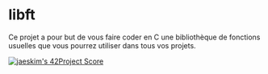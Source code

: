 # libft
Ce projet a pour but de vous faire coder en C une bibliothèque de fonctions usuelles que vous pourrez utiliser dans tous vos projets.

[![jaeskim's 42Project Score](https://badge42.herokuapp.com/api/project/tvogel/Libft)](https://github.com/JaeSeoKim/badge42)
